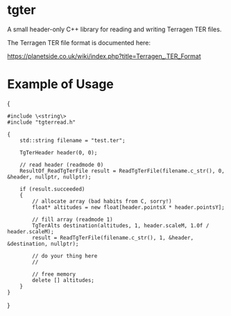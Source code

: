 # tgter
A small header-only C++ library for reading and writing Terragen TER files.

The Terragen TER file format is documented here:

https://planetside.co.uk/wiki/index.php?title=Terragen_.TER_Format


# Example of Usage

{

    #include \<string\>
    #include "tgterread.h"

    {
        std::string filename = "test.ter";

        TgTerHeader header(0, 0);

        // read header (readmode 0)
        ResultOf_ReadTgTerFile result = ReadTgTerFile(filename.c_str(), 0, &header, nullptr, nullptr);

        if (result.succeeded)
        {
            // allocate array (bad habits from C, sorry!)
            float* altitudes = new float[header.pointsX * header.pointsY];

            // fill array (readmode 1)
            TgTerAlts destination(altitudes, 1, header.scaleM, 1.0f / header.scaleM);
            result = ReadTgTerFile(filename.c_str(), 1, &header, &destination, nullptr);

            // do your thing here
            //

            // free memory
            delete [] altitudes;
        }
    }
}
